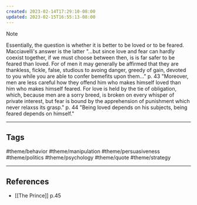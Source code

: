 ```yaml
---
created: 2023-02-14T17:29:10-08:00
updated: 2023-02-15T16:55:13-08:00
---
```



> [!NOTE]
> Essentially, the question is whether it is better to be loved or to be feared. Macciavelli's answer is the latter
"...but since love and fear can hardly coexist together, if we must choose between then, is is far safer to be feared than loved. For of men it may generally be affirmed that they are thankless, fickle, false, studious to avoing danger, greedy of gain, devoted to you while you are able to confer bemefits upon them..." p. 43
"Moreover, men are less careful how they offend him who makes himself loved than him who makes himself feared. For love is held by the tie of obligation, which, because men are a sorry breed, is broken on every whisper of private interest, but fear is bound by the apprehension of punishment which never relaxss its grasp." p. 44 
"Being loved depends on his subjects, being feared depends on himself." 

---
## Tags
#theme/behavior #theme/manipulation #theme/persuasiveness #theme/politics #theme/psychology #theme/quote #theme/strategy

---
## References
- [[The Prince]] p.45